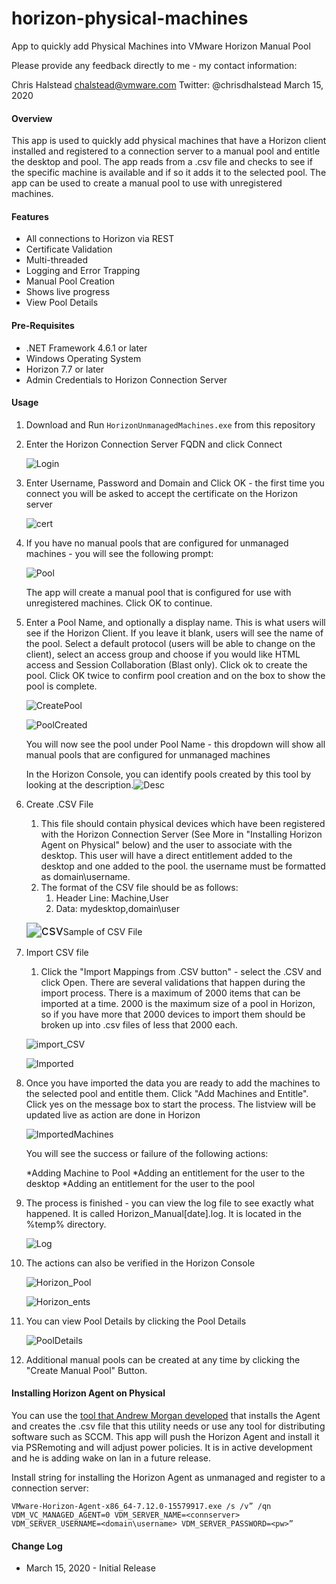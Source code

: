 # horizon-physical-machines
App to quickly add Physical Machines into VMware Horizon Manual Pool

Please provide any feedback directly to me - my contact information: 

Chris Halstead
chalstead@vmware.com
Twitter: @chrisdhalstead
March 15, 2020

#### Overview

This app is used to quickly add physical machines that have a Horizon client installed and registered to a connection server to a manual pool and entitle the desktop and pool.   The app reads from a .csv file and checks to see if the specific machine is available and if so it adds it to the selected pool.  The app can be used to create a manual pool to use with unregistered machines.  

#### Features

- All connections to Horizon via REST 
- Certificate Validation
- Multi-threaded
- Logging and Error Trapping
- Manual Pool Creation
- Shows live progress
- View Pool Details

#### Pre-Requisites

- .NET Framework 4.6.1 or later
- Windows Operating System
- Horizon 7.7 or later 
- Admin Credentials to Horizon Connection Server

#### Usage

1. Download and Run `HorizonUnmanagedMachines.exe` from this repository

2. Enter the Horizon Connection Server FQDN and click Connect

   ![Login](Images/Login.PNG)

   

3. Enter Username, Password and Domain and Click OK - the first time you connect you will be asked to accept the certificate on the Horizon server

   ![cert](Images/cert.PNG)

   

4. If you have no manual pools that are configured for unmanaged machines - you will see the following prompt:

   ![Pool](Images/Pool.PNG)

   

   The app will create a manual pool that is configured for use with unregistered machines.  Click OK to continue.
   

5. Enter a Pool Name, and optionally a display name.  This is what users will see if the Horizon Client.  If you leave it blank, users will see the name of the pool.  Select a default protocol (users will be able to change on the client), select an access group and choose if you would like HTML access and Session Collaboration (Blast only).   Click ok to create the pool.   Click OK twice to confirm pool creation and on the box to show the pool is complete.  

   ![CreatePool](Images/CreatePool.PNG)

   ![PoolCreated](Images/PoolCreated.PNG)

   You will now see the pool under Pool Name - this dropdown will show all manual pools that are configured for unmanaged machines

   In the Horizon Console, you can identify pools created by this tool by looking at the description.![Desc](Images/Desc.PNG)

6. Create .CSV File 

   1. This file should contain physical devices which have been registered with the Horizon Connection Server (See More in "Installing Horizon Agent on Physical" below) and the user to associate with the desktop.  This user will have a direct entitlement added to the desktop and one added to the pool. the username must be formatted as domain\username.
   2. The format of the CSV file should be as follows:  
      1. Header Line:  Machine,User
      2. Data: mydesktop,domain\user

   <img src="Images/csv.PNG" alt="csv" style="zoom:150%;" />Sample of CSV File

7. Import CSV file

   1. Click the "Import Mappings from .CSV button" - select the .CSV and click Open.  There are several validations that happen during the import process.  There is a maximum of 2000 items that can be imported at a time.  2000 is the maximum size of a pool in Horizon, so if you have more that 2000 devices to import them should be broken up into .csv files of less that 2000 each.

   ![import_CSV](Images/import_CSV.PNG)

   ![Imported](Images/Imported.PNG)

   

8. Once you have imported the data you are ready to add the machines to the selected pool and entitle them.  Click "Add Machines and Entitle".  Click yes on the message box to start the process.  The listview will be updated live as action are done in Horizon 

   ![ImportedMachines](Images/ImportedMachines.PNG)

   You will see the success or failure of the following actions:

   *Adding Machine to Pool
   *Adding an entitlement for the user to the desktop
   *Adding an entitlement for the user to the pool	

9. The process is finished - you can view the log file to see exactly what happened.   It is called Horizon_Manual[date].log.  It is located in the %temp% directory.

   ![Log](Images/Log.PNG)

   

10. The actions can also be verified in the Horizon Console

    ![Horizon_Pool](Images/Horizon_Pool.PNG)

    ![Horizon_ents](Images/Horizon_ents.PNG)

    

11. You can view Pool Details by clicking the Pool Details 

    ![PoolDetails](Images/PoolDetails.PNG)

    

12. Additional manual pools can be created at any time by clicking the "Create Manual Pool" Button.

#### **Installing Horizon Agent on Physical**

You can use the [tool that Andrew Morgan developed](https://github.com/andyjmorgan/HorizonRemotePCHelperScripts) that installs the Agent and creates the .csv file that this utility needs or use any tool for distributing software such as SCCM.  This app will push the Horizon Agent and install it via PSRemoting and will adjust power policies.  It is in active development and he is adding wake on lan in a future release.  

Install string for installing the Horizon Agent as unmanaged and register to a connection server:

`VMware-Horizon-Agent-x86_64-7.12.0-15579917.exe /s /v” /qn VDM_VC_MANAGED_AGENT=0 VDM_SERVER_NAME=<connserver> VDM_SERVER_USERNAME=<domain\username> VDM_SERVER_PASSWORD=<pw>”`

#### Change Log

- March 15, 2020 - Initial Release

